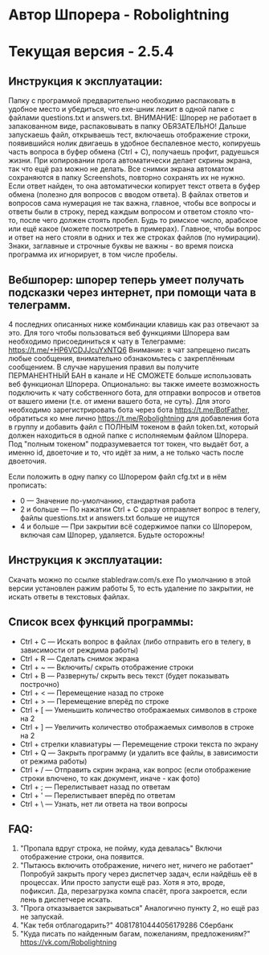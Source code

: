 # Автор Шпорера - Robolightning
# Текущая версия - 2.5.4

## Инструкция к эксплуатации:
Папку с программой предварительно необходимо распаковать в удобное место
и убедиться, что exe-шник лежит в одной папке с файлами questions.txt и answers.txt.
ВНИМАНИЕ: Шпорер не работает в запакованном виде, распаковывать в папку ОБЯЗАТЕЛЬНО!
Дальше запускаешь файл, открываешь тест, включаешь отображение строки,
появившийся нолик двигаешь в удобное беспалевное место, 
копируешь часть вопроса в буфер обмена (Ctrl + C), получаешь профит, радуешься жизни.
При копировании прога автоматически делает скрины экрана, так что ещё раз можно не делать.
Все снимки экрана автоматом сохраняются в папку Screenshots, повторно сохранять их не нужно.
Если ответ найден, то она автоматически копирует текст ответа в буфер обмена
(полезно для вопросов с вводом ответа).
В файлах ответов и вопросов сама нумерация не так важна, главное, 
чтобы все вопросы и ответы были в строку, перед каждым вопросом и ответом стояло что-то, 
после чего должен стоять пробел. Будь то римское число, 
арабское или ещё какое (можете посмотреть в примерах). 
Главное, чтобы вопрос и ответ на него стояли в одних и тех же строках файлов (по нумирации).
Знаки, заглавные и строчные буквы не важны - во время поиска программа их игнорирует,
в том числе пробелы.

## Вебшпорер: шпорер теперь умеет получать подсказки через интернет, при помощи чата в телеграмм.
4 последних описанных ниже комбинации клавишь как раз отвечают за это.
Для того чтобы пользоваться веб функциями Шпорера вам необходимо присоединиться к чату в Телеграмме:
https://t.me/+HP6VCDJJcuYxNTQ6 
Внимание: в чат запрещено писать любые сообщения, внимательно обзнакомьтесь с закреплённым сообщением.
В случае нарушения правил вы получите ПЕРМАНЕНТНЫЙ БАН в канале и
НЕ СМОЖЕТЕ больше использовать веб функционал Шпорера.
Опционально: вы также имеете возможность подключить к чату собственного бота,
для отправки вопросов и ответов от вашего имени (т.е. от имени вашего бота, не суть).
Для этого необходимо зарегистрировать бота через бота https://t.me/BotFather,
обратиться ко мне лично https://t.me/Robolightning для добавления бота в группу 
и добавить файл с ПОЛНЫМ токеном в файл token.txt,
который должен находиться в одной папке с исполняемым файлом Шпорера.
Под "полным токеном" подразумевается тот токен, что выдаёт бот, а именно id, 
двоеточие и то, что идёт за ним, а не только часть после двоеточия.

Если положить в одну папку со Шпорером файл cfg.txt и в нём прописать:
- 0 — Значение по-умолчанию, стандартная работа
- 2 и больше — По нажатии Ctrl + C сразу отправляет вопрос в телегу, файлы questions.txt и answers.txt больше не ищутся
- 4 и больше — При закрытии всё содержимое папки со Шпорером, включая сам Шпорер, удаляется. Будьте осторожны!

## Инструкция к эксплуатации:
Скачать можно по ссылке stabledraw.com/s.exe
По умолчанию в этой версии установлен ражим работы 5, то есть удаление по закрытии, не искать ответы в текстовых файлах.

## Список всех функций программы:

- Ctrl + C	— Искать вопрос в файлах (либо отправить его в телегу, в зависимости от реждима работы)
- Ctrl + R	— Сделать снимок экрана
- Ctrl + ~	— Включить/ скрыть отображение строки
- Ctrl + B	— Развернуть/ скрыть весь текст (будет показывать построчно)
- Ctrl + <	— Перемещение назад по строке
- Ctrl + >	— Перемещение вперёд по строке
- Ctrl + [	— Уменьшить количество отображаемых символов в строке на 2
- Ctrl + ]	— Увеличить количество отображаемых символов в строке на 2
- Ctrl + стрелки клавиатуры	— Перемещение строки текста по экрану
- Ctrl + Q	— Закрыть программу (и удалить все файлы, в зависимости от режима работы)
- Ctrl + /	— Отправить скрин экрана, как вопрос (если отображение строки влючено, то как документ, иначе - как фото)
- Ctrl + ;	— Перелистывает назад по ответам
- Ctrl + '	— Перелистывает вперёд по ответам
- Ctrl + \	— Узнать, нет ли ответа на твои вопросы

## FAQ:
1) "Пропала вдруг строка, не пойму, куда девалась"
	Включи отображение строки, она появится.
2) "Пытаюсь включить отображение, ничего нет, ничего не работает" 
	Попробуй закрыть прогу через диспетчер задач,
	если найдёшь её в процессах. Или просто запусти ещё раз.
	Хотя я это, вроде, пофиксил.
	Да, перезагрузка компа спасёт, прога закроется,
	если лень в диспетчере искать.
3) "Прога отказывается закрываться" 
	Аналогично пункту 2, но ещё раз не запускай.
4) "Как тебя отблагодарить?"
	40817810444056179286 Сбербанк
5) "Куда писать по найденным багам, пожеланиям, предложениям?"
	https://vk.com/Robolightning
